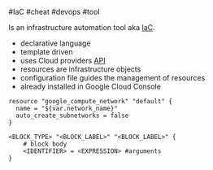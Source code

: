 #IaC #cheat #devops #tool

Is an infrastructure automation tool aka [IaC](/techstack/devops/Infrastructure%20as%20Code.md).

- declarative language
- template driven
- uses Cloud providers [API](/techstack/google/API.md)
- resources are infrastructure objects
- configuration file guides the management of resources
- already installed in Google Cloud Console

```hcl
resource "google_compute_network" "default" {
  name = "${var.network_name}"
  auto_create_subnetworks = false
}
```
```hcl
<BLOCK_TYPE> "<BLOCK_LABEL>" "<BLOCK_LABEL>" {
	# block body
	<IDENTIFIER> = <EXPRESSION> #arguments
}
```
